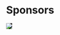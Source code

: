 # Sponsors

<img src="http://spr.com/wp-content/themes/SPR/images/logo.png" style="border: none;background: black" />
